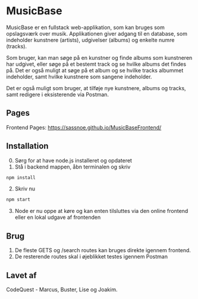 # MusicBase

MusicBase er en fullstack web-applikation, som kan bruges som opslagsværk over musik. Applikationen giver adgang til en database, som indeholder kunstnere (artists), udgivelser (albums) og enkelte numre (tracks).

Som bruger, kan man søge på en kunstner og finde albums som kunstneren har udgivet, eller søge på et bestemt track og se hvilke albums det findes på. Det er også muligt at søge på et album og se hvilke tracks albummet indeholder, samt hvilke kunstnere som sangene indeholder.

Det er også muligt som bruger, at tilføje nye kunstnere, albums og tracks, samt redigere i eksisterende via Postman.

## Pages

Frontend Pages:
https://sassnoe.github.io/MusicBaseFrontend/

## Installation

0. Sørg for at have node.js installeret og opdateret
1. Stå i backend mappen, åbn terminalen og skriv

```bash
npm install
```

2. Skriv nu

```bash
npm start
```

3. Node er nu oppe at køre og kan enten tilsluttes via den online frontend eller en lokal udgave af frontenden

## Brug

1. De fleste GETS og /search routes kan bruges direkte igennem frontend.
2. De resterende routes skal i øjeblikket testes igennem Postman

## Lavet af

CodeQuest - Marcus, Buster, Lise og Joakim.

